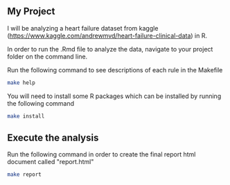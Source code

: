 ## My Project

I will be analyzing a heart failure dataset from kaggle (https://www.kaggle.com/andrewmvd/heart-failure-clinical-data) in R. 

In order to run the .Rmd file to analyze the data, navigate to your project folder on the command line.


Run the following command to see descriptions of each rule in the Makefile

```bash
make help
```


You will need to install some R packages which can be installed by running the following command

```bash
make install
```


## Execute the analysis

Run the following command in order to create the final report html document called "report.html"

``` bash
make report
```
